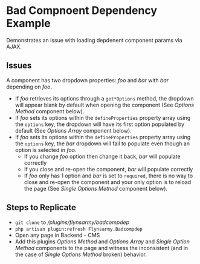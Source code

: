 # Bad Compnoent Dependency Example

Demonstrates an issue with loading depdenent component params via AJAX.

## Issues

A component has two dropdown properties: *foo* and *bar* with *bar* depending on *foo*.

* If *foo* retrieves its options through a `get*Options` method, the dropdown will appear blank by default when opening the component (See *Options Method* component below).
* If *foo* sets its options within the `defineProperties` property array using the `options` key, the dropdown will have its first option populated by default (See *Options Array* component below).
* If *foo* sets its options within the `defineProperties` property array using the `options` key, the *bar* dropdown will fail to populate even though an option is selected in *foo*.
  * If you change *foo* option then change it back, *bar* will populate correctly
  * If you close and re-open the component, *bar* will populate correctly
  * If *foo* only has 1 option and *bar* is set to `required`, there is no way to close and re-open the component and your only option is to reload the page (See *Single Options Method* component below).

## Steps to Replicate

* `git clone` to */plugins/flynsarmy/badcompdep*
* `php artisan plugin:refresh Flynsarmy.Badcompdep`
* Open any page in Backend - CMS
* Add this plugins *Options Method* and *Options Array* and *Single Option Method* components to the page and witness the inconsistent (and in the case of *Single Options Method* broken) behavior.